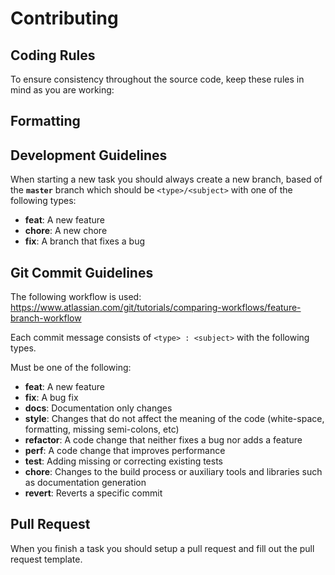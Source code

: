 # Contributing

## Coding Rules

To ensure consistency throughout the source code, keep these rules in mind as
you are working:

## Formatting


## Development Guidelines

When starting a new task you should always create a new branch, based of the
**`master`** branch which should be `<type>/<subject>` with one of the
following types:

- **feat**: A new feature
- **chore**: A new chore
- **fix**: A branch that fixes a bug

## Git Commit Guidelines

The following workflow is used: https://www.atlassian.com/git/tutorials/comparing-workflows/feature-branch-workflow

Each commit message consists of `<type> : <subject>` with the following types.

Must be one of the following:

- **feat**: A new feature
- **fix**: A bug fix
- **docs**: Documentation only changes
- **style**: Changes that do not affect the meaning of the code (white-space,
  formatting, missing semi-colons, etc)
- **refactor**: A code change that neither fixes a bug nor adds a feature
- **perf**: A code change that improves performance
- **test**: Adding missing or correcting existing tests
- **chore**: Changes to the build process or auxiliary tools and libraries such
  as documentation generation
- **revert**: Reverts a specific commit

## Pull Request

When you finish a task you should setup a pull request and fill out the pull
request template.
